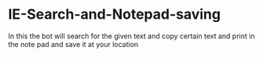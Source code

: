 # IE-Search-and-Notepad-saving
In this the bot will search for the given text and copy certain text and print in the note pad and save it at your location
